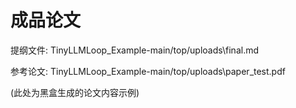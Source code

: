# 成品论文

提纲文件: TinyLLMLoop_Example-main/top/uploads\final.md

参考论文: TinyLLMLoop_Example-main/top/uploads\paper_test.pdf

(此处为黑盒生成的论文内容示例)
